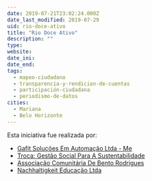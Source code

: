```yaml
---
date: 2019-07-21T23:02:24.000Z
date_last_modified: 2019-07-29
uid: rio-doce-ativo
title: "Rio Doce Ativo"
description: ""
type: 
website: 
date_ini: 
date_end: 
tags:
  - mapeo-ciudadano
  - transparencia-y-rendicion-de-cuentas
  - participación-ciudadana
  - periodismo-de-datos
cities: 
  - Mariana
  - Belo Horizonte
---
```


Esta iniciativa fue realizada por:

- [Gafit Soluções Em Automação Ltda - Me](/organizaciones/gafit-solucões-em-automacão-ltda-me)
- [Troca: Gestão Social Para A Sustentabilidade](/organizaciones/troca-gestão-social-para-a-sustentabilidade)
- [Associação Comunitária De Bento Rodrigues](/organizaciones/associacão-comunitaria-de-bento-rodrigues)
- [Nachhaltigkeit Educação Ltda](/organizaciones/nachhaltigkeit-educacão-ltda)
